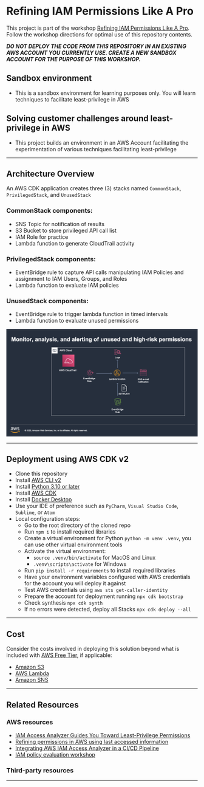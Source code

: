 # Refining IAM Permissions Like A Pro

This project is part of the workshop [Refining IAM Permissions Like A Pro](https://workshop.aws). Follow the workshop directions for optimal use of this repository contents.

***DO NOT DEPLOY THE CODE FROM THIS REPOSITORY IN AN EXISTING AWS ACCOUNT YOU CURRENTLY USE. CREATE A NEW SANDBOX ACCOUNT FOR THE PURPOSE OF THIS WORKSHOP.***

## Sandbox environment
* This is a sandbox environment for learning purposes only. You will learn techniques to facilitate least-privilege in AWS

## Solving customer challenges around least-privilege in AWS
* This project builds an environment in an AWS Account facilitating the experimentation of various techniques facilitating least-privilege

* * *

## Architecture Overview

An AWS CDK application creates three (3) stacks named `CommonStack`, `PrivilegedStack`, and `UnusedStack` 


### CommonStack components:
* SNS Topic for notification of results
* S3 Bucket to store privileged API call list
* IAM Role for practice
* Lambda function to generate CloudTrail activity

### PrivilegedStack components:
* EventBridge rule to capture API calls manipulating IAM Policies and assignment to IAM Users, Groups, and Roles
* Lambda function to evaluate IAM policies

### UnusedStack components:
* EventBridge rule to trigger lambda function in timed intervals
* Lambda function to evaluate unused permissions

![Image](readme-images/diagram.png)

* * *

## Deployment using AWS CDK v2
* Clone this repository
* Install [AWS CLI v2](https://docs.aws.amazon.com/cli/latest/userguide/install-cliv2.html)
* Install [Python 3.10 or later](https://www.python.org/downloads/) 
* Install [AWS CDK](https://docs.aws.amazon.com/cdk/latest/guide/getting_started.html)
* Install [Docker Desktop](https://www.docker.com/products/docker-desktop/)
* Use your IDE of preference such as `PyCharm`, `Visual Studio Code`, `Sublime`, or `Atom`
* Local configuration steps:
  * Go to the root directory of the cloned repo 
  * Run `npm i` to install required libraries
  * Create a virtual environment for Python `python -m venv .venv`, you can use other virtual environment tools
  * Activate the virtual environment:
    * `source .venv/bin/activate` for MacOS and Linux
    * `.venv\scripts\activate` for Windows
  * Run `pip install -r requirements` to install required libraries
  * Have your environment variables configured with AWS credentials for the account you will deploy it against
  * Test AWS credentials using `aws sts get-caller-identity`
  * Prepare the account for deployment running `npx cdk bootstrap`
  * Check synthesis `npx cdk synth`
  * If no errors were detected, deploy all Stacks `npx cdk deploy --all`

* * *

## Cost

Consider the costs involved in deploying this solution beyond what is included with [AWS Free Tier](https://aws.amazon.com/free/), if applicable:

* [Amazon S3](https://aws.amazon.com/s3/pricing/)
* [AWS Lambda](https://aws.amazon.com/lambda/pricing/)
* [Amazon SNS](https://aws.amazon.com/sns/pricing/)

* * *


## Related Resources

### AWS resources
* [IAM Access Analyzer Guides You Toward Least-Privilege Permissions](https://aws.amazon.com/iam/features/analyze-access/)
* [Refining permissions in AWS using last accessed information](https://docs.aws.amazon.com/IAM/latest/UserGuide/access_policies_access-advisor.html)
* [Integrating AWS IAM Access Analyzer in a CI/CD Pipeline](https://catalog.us-east-1.prod.workshops.aws/workshops/fff8e490-f397-43d2-ae26-737a6dc4ac68/en-US)
* [IAM policy evaluation workshop](https://catalog.us-east-1.prod.workshops.aws/workshops/6dc3124a-6bd4-46eb-b5c4-be438a82ba3d/en-US)

### Third-party resources


* * *

